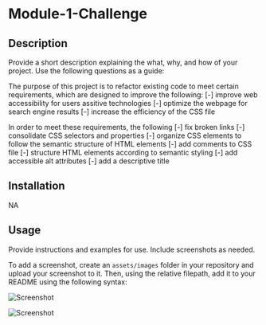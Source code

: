 # Module-1-Challenge

## Description

Provide a short description explaining the what, why, and how of your project. Use the following questions as a guide:

The purpose of this project is to refactor existing code to meet certain requirements, which are designed to improve the following: 
 [-] improve web accessibility for users assitive technologies
 [-] optimize the webpage for search engine results 
 [-] increase the efficiency of the CSS file

In order to meet these requirements, the following 
 [-] fix broken links
 [-] consolidate CSS selectors and properties
 [-] organize CSS elements to follow the semantic structure of HTML elements
 [-] add comments to CSS file
 [-] structure HTML elements according to semantic styling
 [-] add accessible alt attributes
 [-] add a descriptive title 

## Installation

NA

## Usage

Provide instructions and examples for use. Include screenshots as needed.

To add a screenshot, create an `assets/images` folder in your repository and upload your screenshot to it. Then, using the relative filepath, add it to your README using the following syntax:

![Screenshot](.module-1-challenge/assets/images/screenshot-1.png)

![Screenshot](/module-1-challenge/assets/images/screenshot-2.png)




